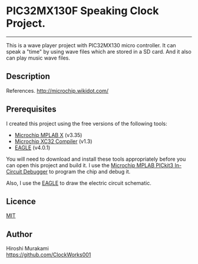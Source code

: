 ﻿# PIC32MX130F Speaking Clock Project.
---
This is a wave player  project with PIC32MX130 micro controller.
It can speak a "time" by using wave files which are stored in a SD card. 
And it also can play music wave files.

## Description

References.
  <http://microchip.wikidot.com/>

## Prerequisites

I created this project using the free versions of the following tools:
 * [Microchip MPLAB X][2] (v3.35)
 * [Microchip XC32 Compiler][3] (v1.3)
 * [EAGLE][6] (v4.0.1)

You will need to download and install these tools appropriately before you
can open this project and build it.
I use the [Microchip MPLAB PICkit3 In-Circuit Debugger][5] to program the chip and debug it.  

Also, I use the [EAGLE][6] to draw the electric circuit schematic.

## Licence

[MIT](https://github.com/tcnksm/tool/blob/master/LICENCE)

## Author

Hiroshi Murakami  
<https://github.com/ClockWorks001>  


[1]: http://ww1.microchip.com/downloads/en/DeviceDoc/60001168F.pdf "PIC32MXxxx"
[2]: http://www.microchip.com/pagehandler/en-us/family/mplabx/ "MPLAB X"
[3]: http://www.microchip.com/pagehandler/en_us/devtools/mplabxc/ "MPLAB XC Compilers"
[4]: http://www.microchip.com/harmony "MPLAB Harmony Configurator"
[5]: http://www.microchip.com/Developmenttools/ProductDetails.aspx?PartNO=PG164130 "MPLAB PICkit3 In-Circuit Debugger"
[6]: https://cadsoft.io/ "EAGLE"



